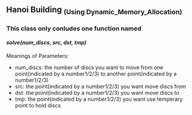 ## Hanoi Building <sub>(Using Dynamic_Memory_Allocation)</sub>
### This class only conludes one function named 
#### *solve(num_discs, src, dst, tmp)*
Meanings of Parameters: <br />
- num_discs: the number of discs you want to move from one point(indicated by a number1/2/3) to another point(indicated by a number1/2/3)
- src: the point(indicated by a number1/2/3) you want move discs from
- dst: the point(indicated by a number1/2/3) you want move discs to
- tmp: the point(indicated by a number1/2/3) you want use temperary point to hold discs
